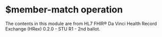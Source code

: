 # $member-match operation
The contents in this module are from HL7 FHIR® Da Vinci Health Record Exchange (HRex) 0.2.0 - STU R1 - 2nd ballot.

